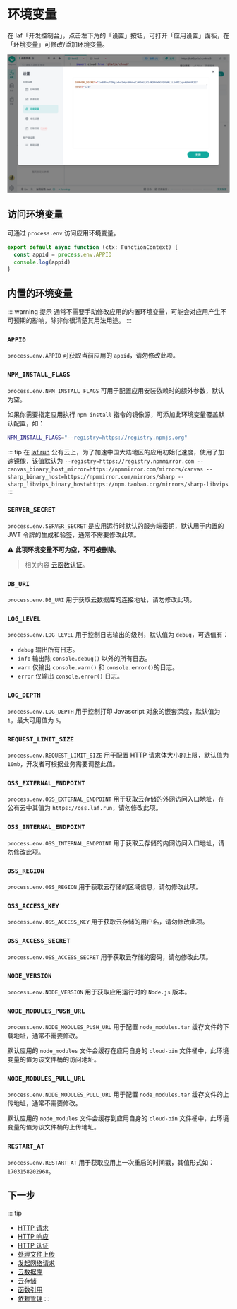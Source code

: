 

# 环境变量

在 laf「开发控制台」，点击左下角的「设置」按钮，可打开「应用设置」面板，在「环境变量」可修改/添加环境变量。


![Environment Variables](env.png)

## 访问环境变量

可通过 `process.env` 访问应用环境变量。

```typescript
export default async function (ctx: FunctionContext) {
  const appid = process.env.APPID
  console.log(appid)
}
```

## 内置的环境变量

::: warning 提示
通常不需要手动修改应用的内置环境变量，可能会对应用产生不可预期的影响，除非你很清楚其用法用途。
:::

### `APPID`

`process.env.APPID` 可获取当前应用的 `appid`，请勿修改此项。

### `NPM_INSTALL_FLAGS`

`process.env.NPM_INSTALL_FLAGS` 可用于配置应用安装依赖时的额外参数，默认为空。

如果你需要指定应用执行 `npm install` 指令的镜像源，可添加此环境变量覆盖默认配置，如：

```sh
NPM_INSTALL_FLAGS="--registry=https://registry.npmjs.org"
```

::: tip
在 [laf.run](https://laf.run) 公有云上，为了加速中国大陆地区的应用初始化速度，使用了加速镜像，该值默认为 `--registry=https://registry.npmmirror.com --canvas_binary_host_mirror=https://npmmirror.com/mirrors/canvas --sharp_binary_host=https://npmmirror.com/mirrors/sharp --sharp_libvips_binary_host=https://npm.taobao.org/mirrors/sharp-libvips`
:::


### `SERVER_SECRET`

`process.env.SERVER_SECRET` 是应用运行时默认的服务端密钥，默认用于内置的 JWT 令牌的生成和验签，通常不需要修改此项。

**⚠️ 此项环境变量不可为空，不可被删除。**

> 相关内容 [云函数认证](./auth.md)。

### `DB_URI`

`process.env.DB_URI` 用于获取云数据库的连接地址，请勿修改此项。

### `LOG_LEVEL`

`process.env.LOG_LEVEL` 用于控制日志输出的级别，默认值为 `debug`，可选值有：
- `debug` 输出所有日志。
- `info`  输出除 `console.debug()` 以外的所有日志。
- `warn`  仅输出 `console.warn()` 和 `console.error()`的日志。
- `error` 仅输出 `console.error()` 日志。


### `LOG_DEPTH`

`process.env.LOG_DEPTH` 用于控制打印 Javascript 对象的嵌套深度，默认值为 `1`，最大可用值为 `5`。


### `REQUEST_LIMIT_SIZE`

`process.env.REQUEST_LIMIT_SIZE` 用于配置 HTTP 请求体大小的上限，默认值为 `10mb`，开发者可根据业务需要调整此值。


### `OSS_EXTERNAL_ENDPOINT` 

`process.env.OSS_EXTERNAL_ENDPOINT` 用于获取云存储的外网访问入口地址，在公有云中其值为 `https://oss.laf.run`，请勿修改此项。

### `OSS_INTERNAL_ENDPOINT`

`process.env.OSS_INTERNAL_ENDPOINT` 用于获取云存储的内网访问入口地址，请勿修改此项。

### `OSS_REGION`

`process.env.OSS_REGION` 用于获取云存储的区域信息，请勿修改此项。

### `OSS_ACCESS_KEY`

`process.env.OSS_ACCESS_KEY` 用于获取云存储的用户名，请勿修改此项。

### `OSS_ACCESS_SECRET`

`process.env.OSS_ACCESS_SECRET` 用于获取云存储的密码，请勿修改此项。

### `NODE_VERSION`

`process.env.NODE_VERSION` 用于获取应用运行时的 `Node.js` 版本。

### `NODE_MODULES_PUSH_URL`

`process.env.NODE_MODULES_PUSH_URL` 用于配置 `node_modules.tar` 缓存文件的下载地址，通常不需要修改。

默认应用的 `node_modules` 文件会缓存在应用自身的 `cloud-bin` 文件桶中，此环境变量的值为该文件桶的访问地址。

### `NODE_MODULES_PULL_URL`

`process.env.NODE_MODULES_PULL_URL` 用于配置 `node_modules.tar` 缓存文件的上传地址，通常不需要修改。

默认应用的 `node_modules` 文件会缓存到应用自身的 `cloud-bin` 文件桶中，此环境变量的值为该文件桶的上传地址。


### `RESTART_AT`

`process.env.RESTART_AT` 用于获取应用上一次重启的时间戳，其值形式如： `1703158202968`。


## 下一步
::: tip
- [HTTP 请求](./request.md)
- [HTTP 响应](./response.md)
- [HTTP 认证](./auth.md)
- [处理文件上传](./files.md)
- [发起网络请求](./fetch.md)
- [云数据库](../cloud-database/index.md)
- [云存储](../cloud-storage/index.md)
- [函数引用](./import.md)
- [依赖管理](./deps.md)
:::
